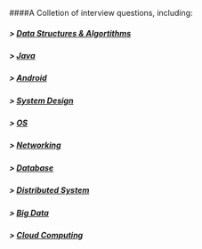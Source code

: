 ####A Colletion of interview questions, including:
#####	> [Data Structures & Algortithms](https://github.com/zz676/acing_sde_interviews/wiki/Data-Structures-&-Algortithms)
#####	> [Java](https://github.com/zz676/acing_sde_interviews/wiki/Java)
#####	> [Android](https://github.com/zz676/acing_sde_interviews/wiki/Android)
##### > [System Design](https://github.com/zz676/acing_sde_interviews/wiki/System-Design)
##### > [OS](https://github.com/zz676/acing_sde_interviews/wiki/OS)
##### > [Networking](https://github.com/zz676/acing_sde_interviews/wiki/Networking)
##### > [Database](https://github.com/zz676/acing_sde_interviews/wiki/Database)
##### > [Distributed System](https://github.com/zz676/acing_sde_interviews/wiki/Distributed-System)
##### > [Big Data](https://github.com/zz676/acing_sde_interviews/wiki/Big-Data)
##### > [Cloud Computing](https://github.com/zz676/acing_sde_interviews/wiki/Cloud-Computing)
